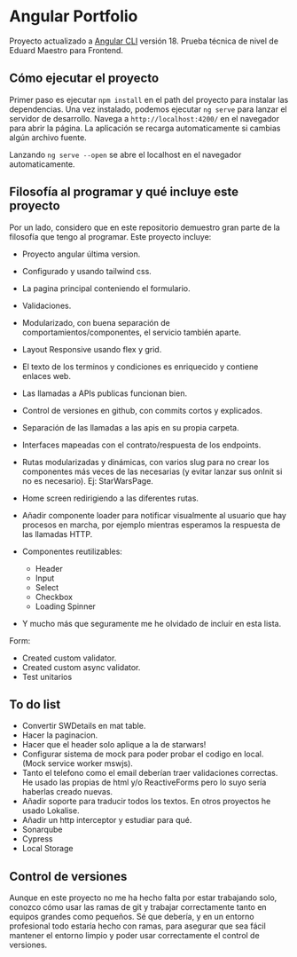 # Angular Portfolio

Proyecto actualizado a [Angular CLI](https://github.com/angular/angular-cli) versión 18.
Prueba técnica de nivel de Eduard Maestro para Frontend.

## Cómo ejecutar el proyecto

Primer paso es ejecutar `npm install` en el path del proyecto para instalar las dependencias.
Una vez instalado, podemos ejecutar `ng serve` para lanzar el servidor de desarrollo.
Navega a `http://localhost:4200/` en el navegador para abrir la página.
La aplicación se recarga automaticamente si cambias algún archivo fuente.

Lanzando `ng serve --open` se abre el localhost en el navegador automaticamente.

## Filosofía al programar y qué incluye este proyecto

  Por un lado, considero que en este repositorio demuestro gran parte de la filosofía que tengo al programar. Este proyecto incluye:

- Proyecto angular última version.
- Configurado y usando tailwind css.
- La pagina principal conteniendo el formulario.
- Validaciones.
- Modularizado, con buena separación de comportamientos/componentes, el servicio también aparte.
- Layout Responsive usando flex y grid.
- El texto de los terminos y condiciones es enriquecido y contiene enlaces web.
- Las llamadas a APIs publicas funcionan bien.
- Control de versiones en github, con commits cortos y explicados.
- Separación de las llamadas a las apis en su propia carpeta.
- Interfaces mapeadas con el contrato/respuesta de los endpoints.
- Rutas modularizadas y dinámicas, con varios slug para no crear los componentes más veces de las necesarias (y evitar lanzar sus onInit si no es necesario). Ej: StarWarsPage.
- Home screen redirigiendo a las diferentes rutas.
- Añadir componente loader para notificar visualmente al usuario que hay procesos en marcha, por ejemplo mientras esperamos la respuesta de las llamadas HTTP.

- Componentes reutilizables:
  - Header
  - Input
  - Select
  - Checkbox
  - Loading Spinner

- Y mucho más que seguramente me he olvidado de incluír en esta lista.

Form:

- Created custom validator.
- Created custom async validator.
- Test unitarios

## To do list

- Convertir SWDetails en mat table.
- Hacer la paginacion.
- Hacer que el header solo aplique a la de starwars!
- Configurar sistema de mock para poder probar el codigo en local. (Mock service worker mswjs).
- Tanto el telefono como el email deberían traer validaciones correctas. He usado las propias de html y/o ReactiveForms pero lo suyo sería haberlas creado nuevas.
- Añadir soporte para traducir todos los textos. En otros proyectos he usado Lokalise.
- Añadir un http interceptor y estudiar para qué.
- Sonarqube
- Cypress
- Local Storage

## Control de versiones

Aunque en este proyecto no me ha hecho falta por estar trabajando solo, conozco cómo usar las ramas de git y trabajar correctamente tanto en equipos grandes como pequeños.
Sé que debería, y en un entorno profesional todo estaría hecho con ramas, para asegurar que sea fácil mantener el entorno limpio y poder usar correctamente el control de versiones.
